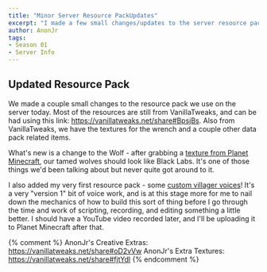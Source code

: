 ```yaml
---
title: "Minor Server Resource PackUpdates"
excerpt: "I made a few small changes/updates to the server resource pack."
author: AnonJr
tags:
- Season 01
- Server Info
---
```


## Updated Resource Pack
We made a couple small changes to the resource pack we use on the server today. Most of the resources are still from VanillaTweaks, and can be had using this link: <https://vanillatweaks.net/share#BpsjBs>. Also from VanillaTweaks, we have the textures for the wrench and a couple other data pack related items.

What's new is a change to the Wolf - after grabbing a [texture from Planet Minecraft](https://www.planetminecraft.com/mob-skin/black-lab-4559911/), our tamed wolves should look like Black Labs. It's one of those things we'd been talking about but never quite got around to it.

I also added my very first resource pack - some [custom villager voices](https://github.com/AnonJr/Minecraft-Villager-Voices/releases)! It's a very "version 1" bit of voice work, and is at this stage more for me to nail down the mechanics of how to build this sort of thing before I go through the time and work of scripting, recording, and editing something a little better. I should have a YouTube video recorded later, and I'll be uploading it to Planet Minecraft after that.

{% comment %}
AnonJr's Creative Extras: https://vanillatweaks.net/share#oD2vVw
AnonJr's Extra Textures: https://vanillatweaks.net/share#fjtYdl
{% endcomment %}